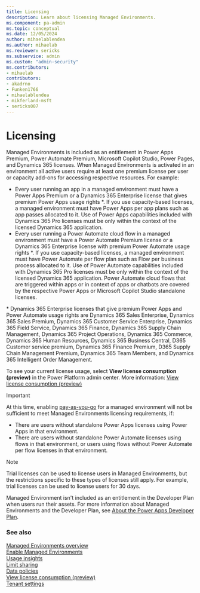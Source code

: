 ```yaml
---
title: Licensing
description: Learn about licensing Managed Environments.
ms.component: pa-admin
ms.topic: conceptual
ms.date: 12/05/2024
author: mihaelablendea
ms.author: mihaelab
ms.reviewer: sericks
ms.subservice: admin
ms.custom: "admin-security"
ms.contributors:
- mihaelab
contributors:
- akadrno
- Funken1766
- mihaelablendea
- mikferland-msft
- sericks007
---
```

# Licensing

Managed Environments is included as an entitlement in Power Apps Premium, Power Automate Premium, Microsoft Copilot Studio, Power Pages, and Dynamics 365 licenses. When Managed Environments is activated in an environment all active users require at least one premium license per user or capacity add-ons for accessing respective resources. For example: 

- Every user running an app in a managed environment must have a Power Apps Premium or a Dynamics 365 Enterprise license that gives premium Power Apps usage rights \*. If you use capacity-based licenses, a managed environment must have Power Apps per app plans such as app passes allocated to it. Use of Power Apps capabilities included with Dynamics 365 Pro licenses must be only within the context of the licensed Dynamics 365 application. 
- Every user running a Power Automate cloud flow in a managed environment must have a Power Automate Premium license or a Dynamics 365 Enterprise license with premium Power Automate usage rights \*. If you use capacity-based licenses, a managed environment must have Power Automate per flow plan such as Flow per business process allocated to it. Use of Power Automate capabilities included with Dynamics 365 Pro licenses must be only within the context of the licensed Dynamics 365 application. Power Automate cloud flows that are triggered within apps or in context of apps or chatbots are covered by the respective Power Apps or Microsoft Copilot Studio standalone licenses. 

\* Dynamics 365 Enterprise licenses that give premium Power Apps and Power Automate usage rights are Dynamics 365 Sales Enterprise, Dynamics 365 Sales Premium, Dynamics 365 Customer Service Enterprise, Dynamics 365 Field Service, Dynamics 365 Finance, Dynamics 365 Supply Chain Management, Dynamics 365 Project Operations, Dynamics 365 Commerce, Dynamics 365 Human Resources, Dynamics 365 Business Central, D365 Customer service premium, Dynamics 365 Finance Premium, D365 Supply Chain Management Premium, Dynamics 365 Team Members, and Dynamics 365 Intelligent Order Management.

To see your current license usage, select **View license consumption (preview)** in the Power Platform admin center. More information: [View license consumption (preview)](view-license-consumption-issues.md)

> [!IMPORTANT]
> At this time, enabling [pay-as-you-go](pay-as-you-go-overview.md) for a managed environment will not be sufficient to meet Managed Environments licensing requirements, if:
> - There are users without standalone Power Apps licenses using Power Apps in that environment.
> - There are users without standalone Power Automate licenses using flows in that environment, or users using flows without Power Automate per flow licenses in that environment.


> [!NOTE]
> Trial licenses can be used to license users in Managed Environments, but the restrictions specific to these types of licenses still apply. For example, trial licenses can be used to license users for 30 days.
>
> Managed Environment isn't included as an entitlement in the Developer Plan when users run their assets. For more information about Managed Environments and the Developer Plan, see [About the Power Apps Developer Plan](../developer/plan.md).

### See also
[Managed Environments overview](managed-environment-overview.md)  <br />
[Enable Managed Environments](managed-environment-enable.md)  <br />
[Usage insights](managed-environment-usage-insights.md)  <br />
[Limit sharing](managed-environment-sharing-limits.md)  <br />
[Data policies](managed-environment-data-policies.md)  <br />
[View license consumption (preview)](view-license-consumption-issues.md) <br />
[Tenant settings](tenant-settings.md) 

